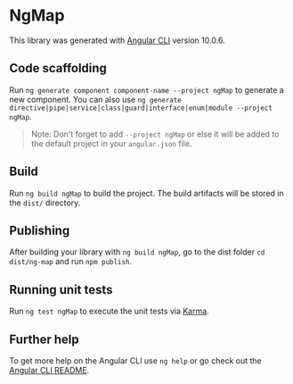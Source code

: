 # NgMap

This library was generated with [Angular CLI](https://github.com/angular/angular-cli) version 10.0.6.

## Code scaffolding

Run `ng generate component component-name --project ngMap` to generate a new component. You can also use `ng generate directive|pipe|service|class|guard|interface|enum|module --project ngMap`.
> Note: Don't forget to add `--project ngMap` or else it will be added to the default project in your `angular.json` file. 

## Build

Run `ng build ngMap` to build the project. The build artifacts will be stored in the `dist/` directory.

## Publishing

After building your library with `ng build ngMap`, go to the dist folder `cd dist/ng-map` and run `npm publish`.

## Running unit tests

Run `ng test ngMap` to execute the unit tests via [Karma](https://karma-runner.github.io).

## Further help

To get more help on the Angular CLI use `ng help` or go check out the [Angular CLI README](https://github.com/angular/angular-cli/blob/master/README.md).
